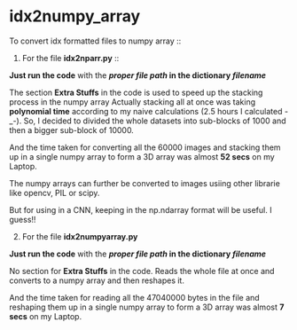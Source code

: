 # idx2numpy_array

To convert idx formatted files to numpy array ::

1. For the file **idx2nparr.py** :: 

**Just run the code** with the **_proper file path_ in the dictionary _filename_**

The section **Extra Stuffs** in the code is used to speed up the stacking process in the numpy array
Actually stacking all at once was taking **polynomial time** according to my naive calculations (2.5 hours I calculated -_-). So, I decided to divided the whole datasets into sub-blocks of 1000 and then a bigger sub-block of 10000.

And the time taken for converting all the 60000 images and stacking them up in a single numpy array to form a 3D array was almost **52 secs** on my Laptop.

The numpy arrays can further be converted to images usiing other librarie like opencv, PIL or scipy.

But for using in a CNN, keeping in the np.ndarray format will be useful. I guess!!


2. For the file **idx2numpyarray.py**

**Just run the code** with the **_proper file path_ in the dictionary _filename_**

No section for **Extra Stuffs** in the code.
Reads the whole file at once and converts to a numpy array and then reshapes it.

And the time taken for reading all the 47040000 bytes in the file and reshaping them up in a single numpy array to form a 3D array was almost **7 secs** on my Laptop.
